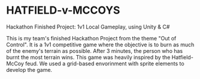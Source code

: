 # HATFIELD-v-MCCOYS
Hackathon Finished Project: 1v1 Local Gameplay, using Unity &amp; C#

This is my team's finished Hackathon Project from the theme "Out of Control". It is a 1v1 competitive game where the objective is to burn as much of the enemy's terrain as possible. After 3 minutes, the person who has burnt the most terrain wins. This game was heavily inspired by the Hatfield-McCoy feud. We used a grid-based envorinment with sprite elements to develop the game.

